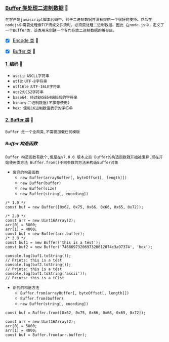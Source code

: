 ### [Buffer 类处理二进制数据](#top) <b id="top"></b>:maple_leaf:
`在客户端javascript脚本代码中，对于二进制数据并没有提供一个很好的支持。然后在nodejs中需要处理像TCP流或文件流时，必须要处理二进制数据。因此
在node.js中，定义了一个Buffer类，该类用来创建一个专门存放二进制数据的缓存区。  `

- [x] [Encode 类](#encode) :maple_leaf:
- [x] [Buffer 类](#buffer) :maple_leaf:


#### [1. 编码](#top) <b id="buffer"></b>:maple_leaf: 
* `ascii`:	 `ASCLL字符串`
* `utf8`:	`UTF-8字符串`
* `utf16le`	:`UTF-16LE字符串`
* `ucs2`:`UCS2字符串`
* `base64`:` 经过BASE64编码后的字符串`
* `binary`:`二进制数据(不推荐使用)`
* `hex`:` 使用16进制数值表示的字符串`
#### [2. Buffer 类](#top) <b id="buffer"></b>:maple_leaf:
`Buffer 是一个全局类,不需要加载任何模板`

##### Buffer 构造函数
`Buffer 构造函数有数个,但是在v7.0.0 版本之后 Buffer的构造函数就开始被废弃,现在开始使用类方法 Buffer.from()不同参数的方法来构造Buffer对象`
* `废弃的构造函数`
  * `new Buffer(arrayBuffer[, byteOffset[, length]])`
  * `new Buffer(buffer)`
  * `new Buffer(size)`
  * `new Buffer(string[, encoding])`
```node
/* 1.0 */
const buf = new Buffer([0x62, 0x75, 0x66, 0x66, 0x65, 0x72]);

/* 2.0 */
const arr = new Uint16Array(2);
arr[0] = 5000;
arr[1] = 4000;
const buf = new Buffer(arr.buffer);
/* 3.0 */
const buf1 = new Buffer('this is a tést');
const buf2 = new Buffer('7468697320697320612074c3a97374', 'hex');

console.log(buf1.toString());
// Prints: this is a tést
console.log(buf2.toString());
// Prints: this is a tést
console.log(buf1.toString('ascii'));
// Prints: this is a tC)st
```
* `新的的构造方法`
  * `Buffer.from(arrayBuffer[, byteOffset[, length]]) `
  * `Buffer.from(buffer)`
  * `new Buffer(string[, encoding])`
```node
const buf = Buffer.from([0x62, 0x75, 0x66, 0x66, 0x65, 0x72]);

const arr = new Uint16Array(2);
arr[0] = 5000;
arr[1] = 4000;
const buf = Buffer.from(arr.buffer);
```
